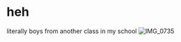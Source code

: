 # heh
literally boys from another class in my school
![IMG_0735](https://github.com/user-attachments/assets/36a0f5b6-8a83-4b39-9122-beed219514ac)
